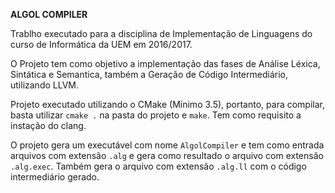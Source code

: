 **ALGOL COMPILER**

Trablho executado para a disciplina de Implementação de Linguagens do curso de Informática da UEM em 2016/2017.

O Projeto tem como objetivo a implementação das fases de Análise Léxica, Sintática e Semantica, também a Geração de Código Intermediário, utilizando LLVM. 

Projeto executado utilizando o CMake (Mínimo 3.5), portanto, para compilar, basta utilizar `cmake .` na pasta do projeto e `make`. Tem como requisito a instação do clang.

O projeto gera um executável com nome `AlgolCompiler` e tem como entrada arquivos com extensão `.alg` e gera como resultado o arquivo com extensão `.alg.exec`. Também gera o arquivo com extensão `.alg.ll` com o código intermediário gerado.
